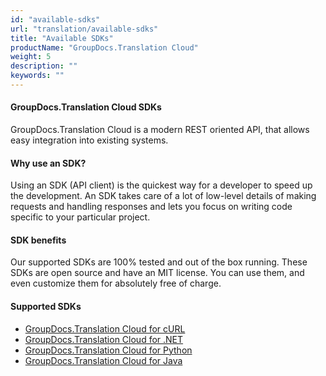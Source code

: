 ```yaml
---
id: "available-sdks"
url: "translation/available-sdks"
title: "Available SDKs"
productName: "GroupDocs.Translation Cloud"
weight: 5
description: ""
keywords: ""
---
```


#### GroupDocs.Translation Cloud SDKs ####

GroupDocs.Translation Cloud is a modern REST oriented API, that allows easy integration into existing systems.


#### Why use an SDK? ####

Using an SDK (API client) is the quickest way for a developer to speed up the development. An SDK takes care of a lot of low-level details of making requests and handling responses and lets you focus on writing code specific to your particular project.


#### SDK benefits ####

Our supported SDKs are 100% tested and out of the box running. These SDKs are open source and have an MIT license. You can use them, and even customize them for absolutely free of charge.


#### Supported SDKs ####

* [GroupDocs.Translation Cloud for cURL](https://products.groupdocs.cloud/translation/curl)
* [GroupDocs.Translation Cloud for .NET](https://products.groupdocs.cloud/translation/net)
* [GroupDocs.Translation Cloud for Python](https://products.groupdocs.cloud/translation/python)
* [GroupDocs.Translation Cloud for Java](https://products.groupdocs.cloud/translation/java)